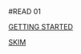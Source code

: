 #READ 01

[GETTING STARTED](https://developer.mozilla.org/en-US/docs/Learn/Getting_started_with_the_web)

[SKIM](https://developer.mozilla.org/en-US/docs/Learn/Getting_started_with_the_web/How_the_Web_works)

